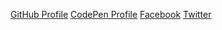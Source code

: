 [GitHub Profile](https://github.com/MaestroErrante)
[CodePen Profile](https://codepen.io/collection/nMxydp)
[Facebook](https://www.facebook.com/RudyardW)
[Twitter](https://twitter.com/RudyardW)
